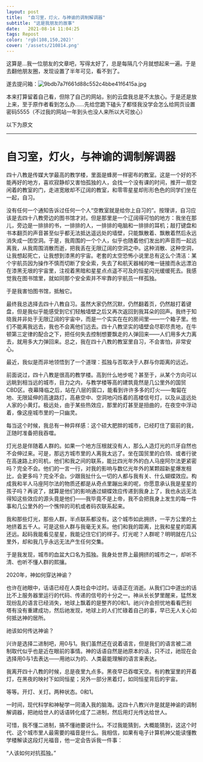 ```yaml
---
layout: post
title:  "自习室，灯火，与神谕的调制解调器"
subtitle: "这是我朋友的故事"
date:   2021-08-14 11:04:25
tags: Repost
color: 'rgb(108,150,202)'
cover: '/assets/210814.png'
---
```




这算是…我一位朋友的文章吧，写得太好了，总是每隔几个月就想起来一遍。于是去翻他朋友圈，发现设置了半年可见，看不到了。

遂去提问箱：![9bdb7a7f661d88c552c4bbe41f6415a.jpg](https://i.loli.net/2021/08/14/xTSzqMXCpftGuiK.jpg)

本来打算留着自己看，但除了自己的网站，别的云盘我总是不太放心。于是还是放上来，至于原作者看到怎么办……先给您跪下磕头了都怪我没学会怎么给网页设置密码5555（不过我的网站一年到头也没人来所以大可放心）

以下为原文

---

# 自习室，灯火，与神谕的调制解调器

四十八教是传媒大学最高的教学楼，里面是蜂房一样密布的教室。这是一个好的不能再好的地方，喜欢寂静却又害怕孤独的人，会找一个没有课的时间，推开一扇空闲着的教室的门，走进宽敞却不辽阔的教室，和零零星星却形形色色的同学们坐在一起，自习。

没有任何一个通知告诉过任何一个人“空教室就是给你上自习的”。按理讲，自习应该是去四十八教旁边的图书馆才对。但是那里是一个辽阔得可怕的地方：我坐在那儿，旁边是一排排的书，一排排的人，一排排的电脑和一排排的耳机；敲打键盘和书本翻页的声音甚至似乎都无法抵达遥远处的墙壁，只能飘散着、飘散着然后永远消失成一团空洞。于是，我周围的一个个人，似乎也随着他们发出的声音而一起远离我，从我周围消散而逝，把我丢在无限辽阔的空洞之中。这种消散、这种空洞，让我想起死亡，让我想到漆黑的宇宙。老套的太空恐怖小说里总有这么个清洁：某个宇航员因为操作不慎而切断了安全索，失去了和航天器械的唯一链接而永远漂泊在漆黑无垠的宇宙里，注视着黑暗和星星点点遥不可及的恒星闪光缓缓死去。我感觉我在图书馆里，就如同那个安全索并不牢靠的宇航员一样孤独。

于是我害怕图书馆，抵触它。

最终我总选择去四十八教自习。虽然大家仍然沉默，仍然翻着页，仍然敲打着键盘，但是我似乎能感受到它们轻触墙壁之后又再次返回到我耳朵的回声。我终于知晓我并非处于无限辽阔的宇宙中，而是一个实实在在的房间里——一个箱子里。他们不能离我远去，我也不会离他们远去。四十八教坚实的墙壁会尽职尽责地，在牛顿第三定律的配合之下，把任何失去控制想要飘走的人弹回来——人们用多大力离去，就用多大力弹回来。总之，我在四十八教的教室里自习，不会害怕，非常安心。

最近，我似是而非地领悟到了一个道理：孤独与否取决于人群与你距离的远近。

前面说过，四十八教是很高的教学楼。高到什么地步呢？甚至于，从某个方向可以远眺到相当远的城市，目力之内，与教学楼等高的建筑竟然是几公里外的国贸CBD区。夜幕降临之后，站在八层的窗口，能看到许许多多的灯火——匍匐在地、无限延伸的高速路灯，高悬空中、空洞地闪烁着的高楼信号灯，以及从遥远处人家的小黄灯。极远处，由于某些热效应，那里的灯甚至是扭曲的，在夜空中浮动着，像这座城市里的一只幽灵。

每当这个时候，我总有一种异样感：这个硕大肥胖的城市，已经盯住了窗前的我，正随时准备把我吞噬。

灯光总是伴随着人群的。如果一个地方压根就没有人，那么人造灯光的爪牙自然也不会伸过来。可是，那远方城市里的人离我太远了。坐在国贸里的白领、或者行驶在高速路上的司机，他们和我之间的联系，能比四光年外的白人马座阿尔法更紧密吗？完全不会。他们的一言一行，对我的影响与数亿光年外的某颗超新星爆发相比，会更多吗？完全不会。少跟我扯什么一切的人都与我有关、什么蝴蝶效应。构成我和半人马座阿尔法的物质还都是从奇点里蹦出来的呢，你愿意承认我是星星的孩子吗？再说了，就算是他们的影响通过蝴蝶效应传递到我身上了，我也永远无法得知这些效应的源头竟是他们——我毕竟不是上帝，我不会把我身上发生的每一件事和几公里外的一个憔悴的司机或者码农联系起来。

我和那些灯光，那些人群，半点联系都没有。这个城市如此拥挤，一平方公里的土地挤着五千人。可是这些人群与我毫无关系。他们和我的距离，比我和星星的距离还远。起码我能看见星星，我能记住它们的样子。灯光呢？人群呢？明明就在几公里外，却和我几乎永远无法产生任何交集。

于是我发现，城市的血盆大口名为孤独。我身处世界上最拥挤的城市之一，却听不清、也听不懂人群的熙攘。

2020年，神如何穿达神谕？

也许在祂眼中，话语已经在人类社会中过时。话语正在消逝。从我们口中道出的话比不上服务器里运行的代码、传递的信号的十分之一。神从长长梦里醒来，猛然发现纷乱的语言已经消失，地球上飘着的是整齐的0和1。祂兴许会担忧地看看巴别塔有没有重建成功，然后祂发现，地球上的人们忙碌着自己的事，早已无人关心如何抵达神的居所。

祂该如何传达神谕？

兴许是选择二进制吧，用0与1。我们虽然还在说着语言，但是我们的语言被二进制取代似乎也是近在眼前的事情。神的话语自然是祂原本的话，只不过，祂现在会选择用0与1去表达——用祂以为的、人类最能理解的语言来表达。

我离开四十八教的时候，总是夜里九点多。黑夜早已吞噬天空。有的教室里的开着灯，在黑夜的映衬下如同恒星；另外一部分黑着灯，如同恒星背后的宇宙。

等等。开灯、关灯。两种状态。0和1。

一时间，现代科学和神秘学一同涌入我的脑海。这四十八教兴许是就是神谕的调制解调器，把祂给世人的话语转化成了二进制，然后用灯光传达给世人。

可惜，我不懂二进制，搞不懂祂要说什么。不过我能猜到，大概能猜到，这这个时代、这个城市里人最需要的福音是什么。我相信，如果有电子计算机神父能读懂教学楼解读这段灯光福音，他一定会告诉我一件事：

 “人该如何对抗孤独。”
